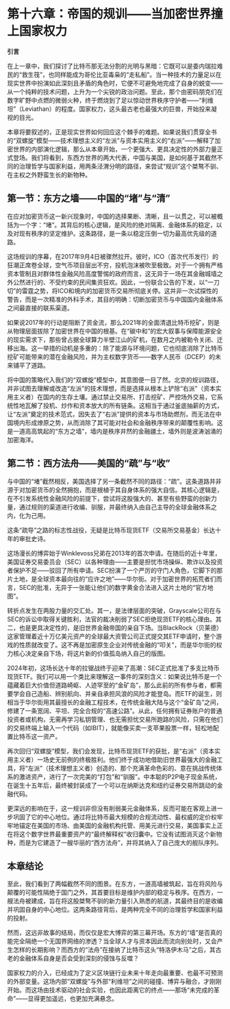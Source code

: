 # **第十六章：帝国的规训——当加密世界撞上国家权力**

**引言**

在上一章中，我们探讨了比特币那无法分割的光明与黑暗：它既可以是委内瑞拉难民的“救生筏”，也同样能成为哥伦比亚毒枭的“走私船”。当一种技术的力量足以在现实世界中扮演如此深刻且矛盾的角色时，它便不可避免地完成了自身的蜕变——从一个纯粹的技术问题，上升为一个尖锐的政治问题。至此，那个由密码朋克们在数字旷野中点燃的微弱火种，终于燃烧到了足以惊动世界秩序守护者——“利维坦”（Leviathan）的程度。国家权力，这头最古老也最强大的巨兽，开始投来凝视的目光。

本章将要叙述的，正是现实世界如何回应这个棘手的难题。如果说我们贯穿全书的“双螺旋”模型——技术理想主义的“左派”与资本实用主义的“右派”——解释了加密世界的内部演化逻辑，那么从本章开始，一个更强大、更具决定性的外部力量正式登场。我们将看到，东西方世界的两大代表，中国与美国，是如何基于其截然不同的治理哲学与国家利益，用两条泾渭分明的路径，来尝试“规训”这个桀骜不驯、在主权之外野蛮生长的新物种。

## **第一节：东方之墙——中国的“堵”与“清”**

在应对加密货币这一新兴现象时，中国的选择果断、清晰，且一以贯之，可以被概括为一个字：“堵”。其背后的核心逻辑，是风险的绝对隔离、金融体系的稳定，以及对现有秩序的坚定维护。这条路径，是一条以稳定压倒一切为最高优先级的道路。

这场规训的序幕，在2017年9月4日被骤然拉开。彼时，ICO（首次代币发行）的狂潮正席卷全球，空气币项目层出不穷，投机泡沫被吹至极致。对于一个拥有严格资本管制且对群体性金融风险高度警惕的政府而言，这无异于一场在其金融城墙之外公然进行的、不受约束的民间集资狂欢。因此，一份联合公告的下发，以“一刀切”的雷霆之势，将ICO和境内的加密货币交易所彻底关停。这并非一次试探性的警告，而是一次精准的外科手术，其目的明确：切断加密货币与中国国内金融体系之间最直接的联系渠道。

如果说2017年的行动是阻断了资金流，那么2021年的全面清退比特币挖矿，则是从物理层面拔除了加密世界在中国的根基。在“碳中和”的宏大叙事与保障能源安全的现实需求下，那些曾占据全球算力半壁江山的矿机，在数月之内被勒令关闭、迁移出海。这一举措的动机是多重的：除了能源与环境问题，它也彻底消除了比特币挖矿可能带来的潜在金融风险，并为主权数字货币——数字人民币（DCEP）的未来铺平了道路。

将中国的策略代入我们的“双螺旋”模型中，其意图便一目了然。北京的规训路径，并非试图去理解或改造“左派”的技术理想，而是选择从根本上铲除“右派”（资本实用主义者）在国内的生存土壤。通过禁止交易所、打击挖矿、严控场外交易，它系统性地瓦解了投机、炒作和资本放大的所有链条。这相当于通过釜底抽薪的方式，让“左派”奠定的技术范式，因失去了“右派”提供的资本与市场助燃剂，而无法在中国境内形成燎原之势，从而消除了其可能对社会和金融秩序带来的颠覆性影响。这是一道高高筑起的“东方之墙”，墙内是秩序井然的金融疆土，墙外则是波涛汹涌的加密海洋。

## **第二节：西方法舟——美国的“疏”与“收”**

与中国的“堵”截然相反，美国选择了另一条截然不同的路径：“疏”。这条道路并非源于对加密货币的全然拥抱，而是根植于其自身体系的强大自信。其核心逻辑是，在不引发系统性金融风险的前提下，尝试将这股强大的、甚至有些野蛮的创新力量，通过规则的渠道进行收编、驯服，并最终纳入由自己主导的全球金融体系之内，化为己用。

这条“疏导”之路的标志性战役，无疑是比特币现货ETF（交易所交易基金）长达十年的审批史诗。

这场漫长的博弈始于Winklevoss兄弟在2013年的首次申请。在随后的近十年里，美国证券交易委员会（SEC）以各种理由——主要是担忧市场操纵、欺诈以及投资者保护不足——驳回了所有申请。SEC扮演了一个严厉的守门人角色，它脚下的那片土地，是全球资本最向往的“应许之地”——华尔街。对于加密世界的拓荒者们而言，SEC的批准，无异于一张能让他们的数字黄金合法进入这片土地的“官方地图”。

转折点发生在两股力量的交汇处。其一，是法律层面的突破，Grayscale公司在与SEC的诉讼中取得关键胜利，法官的裁决削弱了SEC拒绝现货ETF的核心理由。其二，也是更具决定性的，是旧世界金融帝国的亲自下场。当BlackRock（贝莱德）这家管理着近十万亿美元资产的全球最大资管公司正式提交其ETF申请时，整个游戏的性质就改变了。这不再是加密原生企业对传统金融的“叩关”，而是华尔街的权力核心决定亲自下场，将这片新的价值孤岛纳入自己的版图。

2024年初，这场长达十年的拉锯战终于迎来了高潮：SEC正式批准了多支比特币现货ETF。我们可以用一个类比来理解这一事件的深刻含义：如果说比特币是一个蕴藏着巨大价值但道路崎岖、人迹罕至的“金矿岛”，那么此前的所有参与者，都需要学会自己造船、辨别航向、并亲自承担风浪的风险才能登岛。而ETF的诞生，则相当于华尔街用其最擅长的金融工程技术，在传统金融大陆与这个“金矿岛”之间，修建了一条宽阔、平坦、完全合规的“高速公路”。从此，任何拥有证券账户的普通投资者或机构，无需再学习私钥管理、也无需担忧交易所跑路的风险，只需在他们的交易终端上输入一个代码（如IBIT），就能像买卖一支苹果股票一样，轻松地配置比特币这一资产。

再次回归“双螺旋”模型，我们会发现，比特币现货ETF的获批，是“右派”（资本实用主义者）一场史无前例的终极胜利。他们终于成功地借助旧世界最强大的金融工具，将“左派”（技术理想主义者）创造的、那个充满革命色彩的、意在挑战传统体系的激进资产，进行了一次完美的“打包”和“驯服”。中本聪的P2P电子现金系统，在诞生十五年后，最终被封装成了一个可以在纳斯达克和纽约证券交易所跳动的金融代码。

更深远的影响在于，这一规训非但没有削弱美元金融体系，反而可能在客观上进一步巩固了它的中心地位。通过将比特币最大规模的合规流动性、最权威的定价权牢牢地锚定在美国的市场、由美国的金融机构托管、用美元进行交易，美国事实上正在将这个数字世界最重要资产的“最终解释权”收归囊中。它没有试图消灭这个新物种，而是为它建造了一艘华丽的“西方法舟”，并将其纳入了自己庞大的舰队序列。

## **本章结论**

至此，我们看到了两幅截然不同的图景。在东方，一道高墙被筑起，旨在将风险与颠覆的可能性隔绝于国门之外，其首要目标是维护内部的稳定与秩序。在西方，一艘法舟被建成，旨在将这股桀骜不驯的新力量引入熟悉的航道，其最终目的是收编并巩固自身的中心地位。这两条路径背后，是两种完全不同的治理哲学和国家利益的投射。

然而，这远非故事的结局，而仅仅是宏大博弈的第三幕开场。东方的“墙”是否真的能完全隔绝一个无国界网络的渗透？当全球人才与资本因此而流向别处时，又会产生怎样的长期影响？而西方的“法舟”在接纳了比特币这头“特洛伊木马”之后，其古老的金融体系自身是否会受到深刻的侵蚀与反噬？

国家权力的介入，已经成为了定义区块链行业未来十年走向最重要、也最不可预测的外部变量。这场内部“双螺旋”与外部“利维坦”之间的碰撞、博弈与融合，才刚刚开始。而这场由技术驱动的社会实验，也因此距离它的终点——那场“未完成的革命”——显得更加遥远，也更加充满悬念。